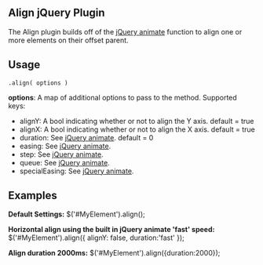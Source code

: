 ## Align jQuery Plugin

The Align plugin builds off of the [jQuery animate](http://api.jquery.com/animate/) function to align one or more elements on their offset parent.

## Usage

	.align( options )
**options**: A map of additional options to pass to the method. Supported keys:
 * alignY: A bool indicating whether or not to align the Y axis. default = true
 * alignX: A bool indicating whether or not to align the X axis. default = true
 * duration: See [jQuery animate](http://api.jquery.com/animate/). default = 0
 * easing: See [jQuery animate](http://api.jquery.com/animate/).
 * step: See [jQuery animate](http://api.jquery.com/animate/).
 * queue: See [jQuery animate](http://api.jquery.com/animate/).
 * specialEasing: See [jQuery animate](http://api.jquery.com/animate/).

## Examples

**Default Settings:**
	$('#MyElement').align();

**Horizontal align using the built in jQuery animate 'fast' speed:**
	$('#MyElement').align({
		alignY: false,
		duration:'fast'
	});

**Align duration 2000ms:**
	$('#MyElement').align({duration:2000});